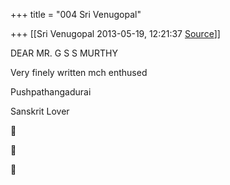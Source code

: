 +++
title = "004 Sri Venugopal"

+++
[[Sri Venugopal	2013-05-19, 12:21:37 [Source](https://groups.google.com/g/samskrita/c/MsvLbAL88t0)]]



DEAR MR. G S S MURTHY

Very finely written mch enthused

Pushpathangadurai

Sanskrit Lover







